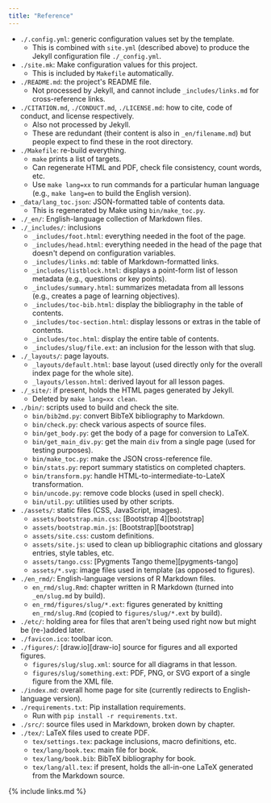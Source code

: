 ```yaml
---
title: "Reference"
---
```


-   `./.config.yml`: generic configuration values set by the template.
    -   This is combined with `site.yml` (described above) to produce the Jekyll configuration file `./_config.yml`.
-   `./site.mk`: Make configuration values for this project.
    -   This is included by `Makefile` automatically.
-   `./README.md`: the project's README file.
    -   Not processed by Jekyll, and cannot include `_includes/links.md` for cross-reference links.
-   `./CITATION.md`, `./CONDUCT.md`, `./LICENSE.md`: how to cite, code of conduct, and license respectively.
    -   Also not processed by Jekyll.
    -   These are redundant (their content is also in `_en/filename.md`) but people expect to find these in the root directory.
-   `./Makefile`: re-build everything.
    -   `make` prints a list of targets.
    -   Can regenerate HTML and PDF, check file consistency, count words, etc.
    -   Use `make lang=xx` to run commands for a particular human language (e.g., `make lang=en` to build the English version).
-   `_data/lang_toc.json`: JSON-formatted table of contents data.
    -   This is regenerated by Make using `bin/make_toc.py`.
-   `./_en/`: English-language collection of Markdown files.
-   `./_includes/`: inclusions
    -   `_includes/foot.html`: everything needed in the foot of the page.
    -   `_includes/head.html`: everything needed in the head of the page that doesn't depend on configuration variables.
    -   `_includes/links.md`: table of Markdown-formatted links.
    -   `_includes/listblock.html`: displays a point-form list of lesson metadata (e.g., questions or key points).
    -   `_includes/summary.html`: summarizes metadata from all lessons (e.g., creates a page of learning objectives).
    -   `_includes/toc-bib.html`: display the bibliography in the table of contents.
    -   `_includes/toc-section.html`: display lessons or extras in the table of contents.
    -   `_includes/toc.html`: display the entire table of contents.
    -   `_includes/slug/file.ext`: an inclusion for the lesson with that slug.
-   `./_layouts/`: page layouts.
    -   `_layouts/default.html`: base layout (used directly only for the overall index page for the whole site).
    -   `_layouts/lesson.html`: derived layout for all lesson pages.
-   `./_site/`: if present, holds the HTML pages generated by Jekyll.
    -   Deleted by `make lang=xx clean`.
-   `./bin/`: scripts used to build and check the site.
    -   `bin/bib2md.py`: convert BibTeX bibliography to Markdown.
    -   `bin/check.py`: check various aspects of source files.
    -   `bin/get_body.py`: get the body of a page for conversion to LaTeX.
    -   `bin/get_main_div.py`: get the main `div` from a single page (used for testing purposes).
    -   `bin/make_toc.py`: make the JSON cross-reference file.
    -   `bin/stats.py`: report summary statistics on completed chapters.
    -   `bin/transform.py`: handle HTML-to-intermediate-to-LateX transformation.
    -   `bin/uncode.py`: remove code blocks (used in spell check).
    -   `bin/util.py`: utilities used by other scripts.
-   `./assets/`: static files (CSS, JavaScript, images).
    -   `assets/bootstrap.min.css`: [Bootstrap 4][bootstrap]
    -   `assets/bootstrap.min.js`: [Bootstrap][bootstrap]
    -   `assets/site.css`: custom definitions.
    -   `assets/site.js`: used to clean up bibliographic citations and glossary entries, style tables, etc.
    -   `assets/tango.css`: [Pygments Tango theme][pygments-tango]
    -   `assets/*.svg`: image files used in template (as opposed to figures).
-   `./en_rmd/`: English-language versions of R Markdown files.
    -   `en_rmd/slug.Rmd`: chapter written in R Markdown (turned into `_en/slug.md` by build).
    -   `en_rmd/figures/slug/*.ext`: figures generated by knitting `en_rmd/slug.Rmd` (copied to `figures/slug/*.ext` by build).
-   `./etc/`: holding area for files that aren't being used right now but might be (re-)added later.
-   `./favicon.ico`: toolbar icon.
-   `./figures/`: [draw.io][draw-io] source for figures and all exported figures.
    -   `figures/slug/slug.xml`: source for all diagrams in that lesson.
    -   `figures/slug/something.ext`: PDF, PNG, or SVG export of a single figure from the XML file.
-   `./index.md`: overall home page for site (currently redirects to English-language version).
-   `./requirements.txt`: Pip installation requirements.
    -   Run with `pip install -r requirements.txt`.
-   `./src/`: source files used in Markdown, broken down by chapter.
-   `./tex/`: LaTeX files used to create PDF.
    -   `tex/settings.tex`: package inclusions, macro definitions, etc.
    -   `tex/lang/book.tex`: main file for book.
    -   `tex/lang/book.bib`: BibTeX bibliography for book.
    -   `tex/lang/all.tex`: if present, holds the all-in-one LaTeX generated from the Markdown source.

{% include links.md %}
